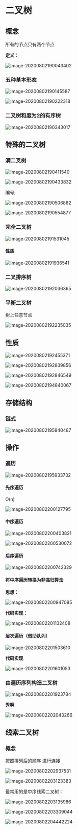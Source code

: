 # 二叉树

## 概念

所有的节点只有两个节点

**定义：**

![image-20200802190043402](https://raw.githubusercontent.com/yanzhenxing123/blogImg/master/typora202008/22/102919-29637.png)

### 五种基本形态

![image-20200802190145587](https://raw.githubusercontent.com/yanzhenxing123/blogImg/master/typora202008/22/102925-71338.png)

![image-20200802190222318](https://raw.githubusercontent.com/yanzhenxing123/blogImg/master/typora202008/22/102931-308165.png)

### 二叉树和度为2的有序树

![image-20200802190343017](https://raw.githubusercontent.com/yanzhenxing123/blogImg/master/typora202008/22/102936-886346.png)

## 特殊的二叉树

### 满二叉树

![image-20200802190411540](https://raw.githubusercontent.com/yanzhenxing123/blogImg/master/typora202008/22/102939-182045.png)

![image-20200802190433832](https://raw.githubusercontent.com/yanzhenxing123/blogImg/master/typora202008/22/103053-850298.png)

编号;

![image-20200802190506882](https://raw.githubusercontent.com/yanzhenxing123/blogImg/master/typora202008/22/103102-401595.png)

![image-20200802190554877](https://raw.githubusercontent.com/yanzhenxing123/blogImg/master/typora202008/22/103105-27048.png)

### 完全二叉树

![image-20200802191531045](https://raw.githubusercontent.com/yanzhenxing123/blogImg/master/typora202008/22/103109-496175.png)

#### 性质

 

![image-20200802191936541](https://raw.githubusercontent.com/yanzhenxing123/blogImg/master/typora202008/22/103113-877948.png)

### 二叉排序树

![image-20200802192036365](https://raw.githubusercontent.com/yanzhenxing123/blogImg/master/typora202008/22/103116-303416.png)



### 平衡二叉树

树上任意节点

![image-20200802192235035](https://raw.githubusercontent.com/yanzhenxing123/blogImg/master/typora202008/22/103124-979866.png)



## 性质

![image-20200802192455371](https://raw.githubusercontent.com/yanzhenxing123/blogImg/master/typora202008/22/103130-417978.png)

![image-20200802192839856](https://raw.githubusercontent.com/yanzhenxing123/blogImg/master/typora202008/22/103139-3124.png)

![image-20200802192846549](https://raw.githubusercontent.com/yanzhenxing123/blogImg/master/typora202008/22/103145-381583.png)

![image-20200802194840067](https://raw.githubusercontent.com/yanzhenxing123/blogImg/master/typora202008/22/103151-210145.png)

## 存储结构

### 链式

![image-20200802195840487](https://raw.githubusercontent.com/yanzhenxing123/blogImg/master/typora202008/22/104718-714542.png)

## 操作

### 遍历

![image-20200802195933732](https://raw.githubusercontent.com/yanzhenxing123/blogImg/master/typora202008/22/103155-105824.png)

#### 先序遍历

O(n)

![image-20200802200127795](https://raw.githubusercontent.com/yanzhenxing123/blogImg/master/typora202008/22/103348-20182.png)

#### 中序遍历

![image-20200802200403821](https://raw.githubusercontent.com/yanzhenxing123/blogImg/master/typora202008/22/103755-428732.png)

![image-20200802200530072](https://raw.githubusercontent.com/yanzhenxing123/blogImg/master/typora202008/22/103956-966701.png)

#### 后序遍历

![image-20200802200742329](https://raw.githubusercontent.com/yanzhenxing123/blogImg/master/typora202008/22/103845-768121.png)



#### 将中序遍历转换为非递归算法

**思想：**

![image-20200802200947085](https://raw.githubusercontent.com/yanzhenxing123/blogImg/master/typora202008/22/104100-793989.png)

**代码实现：**

![image-20200802201132408](https://raw.githubusercontent.com/yanzhenxing123/blogImg/master/typora202008/22/104145-774064.png)

#### 层次遍历（借助队列）



![image-20200802201503610](https://raw.githubusercontent.com/yanzhenxing123/blogImg/master/typora202008/22/104152-972903.png)



**代码实现**

![image-20200802201601053](https://raw.githubusercontent.com/yanzhenxing123/blogImg/master/typora202008/22/104200-945224.png)



### 由遍历序列构造二叉树

![image-20200802201923784](https://raw.githubusercontent.com/yanzhenxing123/blogImg/master/typora202008/22/104242-544825.png)

**秀啊**

![image-20200802202043266](https://raw.githubusercontent.com/yanzhenxing123/blogImg/master/typora202008/22/104411-412833.png)

## 线索二叉树

### 概念

按照排列后的顺序 进行连接

![image-20200802202937531](https://raw.githubusercontent.com/yanzhenxing123/blogImg/master/typora202008/22/104420-734787.png)





![image-20200802203123383](https://raw.githubusercontent.com/yanzhenxing123/blogImg/master/typora202008/22/104700-930710.png)

最常用的是中序线索二叉树：

![image-20200802203135986](https://raw.githubusercontent.com/yanzhenxing123/blogImg/master/typora202008/22/104456-406235.png)



![image-20200802203309044](https://raw.githubusercontent.com/yanzhenxing123/blogImg/master/typora202008/22/104523-246497.png)

![image-20200802204442224](https://raw.githubusercontent.com/yanzhenxing123/blogImg/master/typora202008/22/104544-335315.png)